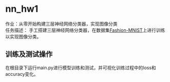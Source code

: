 # nn_hw1
作业：从零开始构建三层神经网络分类器，实现图像分类  
任务描述： 手工搭建三层神经网络分类器，在数据集[Fashion-MNIST](https://github.com/zalandoresearch/fashion-mnist)上进行训练以实现图像分类。

## 训练及测试操作
在根目录下运行main.py进行模型训练和测试，并可视化训练过程中的loss和accuracy变化。
